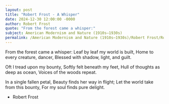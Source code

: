 ```yaml
---
layout: post
title: "Robert Frost - A Whisper"
date: 2024-12-30 12:00:00 -0000
author: Robert Frost
quote: "From the forest came a whisper:"
subject: American Modernism and Nature (1910s–1930s)
permalink: /American Modernism and Nature (1910s–1930s)/Robert Frost/Robert Frost - A Whisper
---
```


From the forest came a whisper:
Leaf by leaf my world is built,
Home to every creature, dancer,
Blessed with shadow, light, and guilt.

Oft I tread upon my bounty,
Softly felt beneath my feet,
Hull of thoughts as deep as ocean,
Voices of the woods repeat.

In a single fallen petal,
Beauty finds her way in flight;
Let the world take from this bounty,
For my soul finds pure delight.

- Robert Frost
